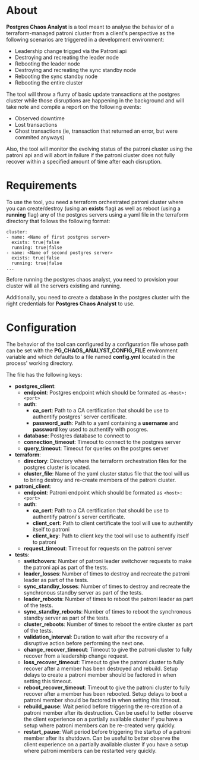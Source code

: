 # About

**Postgres Chaos Analyst** is a tool meant to analyse the behavior of a terraform-managed patroni cluster from a client's perspective as the following scenarios are triggered in a development environment:
  - Leadership change trigged via the Patroni api
  - Destroying and recreating the leader node
  - Rebooting the leader node
  - Destroying and recreating the sync standby node
  - Rebooting the sync standby node
  - Rebooting the entire cluster

The tool will throw a flurry of basic update transactions at the postgres cluster while those disruptions are happening in the background and will take note and compile a report on the following events:
- Observed downtime
- Lost transactions
- Ghost transactions (ie, transaction that returned an error, but were commited anyways)

Also, the tool will monitor the evolving status of the patroni cluster using the patroni api and will abort in failure if the patroni cluster does not fully recover within a specified amount of time after each disruption.

# Requirements

To use the tool, you need a terraform orchestrated patroni cluster where you can create/destroy (using an **exists** flag) as well as reboot (using a **running** flag) any of the postgres servers using a yaml file in the terraform directory that follows the following format:
```
cluster:
- name: <Name of first postgres server>
  exists: true|false
  running: true|false
- name: <Name of second postgres server>
  exists: true|false
  running: true|false
...
```

Before running the postgres chaos analyst, you need to provision your cluster will all the servers existing and running.

Additionally, you need to create a database in the postgres cluster with the right credentials for **Postgres Chaos Analyst** to use.

# Configuration

The behavior of the tool can configured by a configuration file whose path can be set with the **PG_CHAOS_ANALYST_CONFIG_FILE** environment variable and which defaults to a file named **config.yml** located in the process' working directory.

The file has the following keys:

- **postgres_client**:
  - **endpoint**: Postgres endpoint which should be formated as `<host>:<port>`
  - **auth**:
    - **ca_cert**: Path to a CA certification that should be use to authentify postgres' server certificate.
    - **password_auth**: Path to a yaml containing a **username** and **password** key used to authentify with posgres.
  - **database**: Postgres database to connect to
  - **connection_timeout**: Timeout to connect to the postgres server
  - **query_timeout**: Timeout for queries on the postgres server
- **terraform**: 
  - **directory**: Directory where the terraform orchestration files for the postgres cluster is located.
  - **cluster_file**: Name of the yaml cluster status file that the tool will us to bring destroy and re-create members of the patroni cluster. 
- **patroni_client**:
  - **endpoint**: Patroni endpoint which should be formated as `<host>:<port>`
  - **auth**:
    - **ca_cert**: Path to a CA certification that should be use to authentify patroni's server certificate.
    - **client_cert**: Path to client certificate the tool will use to authentify itself to patroni
    - **client_key**: Path to client key the tool will use to authentify itself to patroni
  - **request_timeout**: Timeout for requests on the patroni server
- **tests**:
  - **switchovers**: Number of patroni leader switchover requests to make the patroni api as part of the tests.
  - **leader_losses**: Number of times to destroy and recreate the patroni leader as part of the tests.
  - **sync_standby_losses**: Number of times to destroy and recreate the synchronous standby server as part of the tests.
  - **leader_reboots**: Number of times to reboot the patroni leader as part of the tests.
  - **sync_standby_reboots**: Number of times to reboot the synchronous standby server as part of the tests.
  - **cluster_reboots**: Number of times to reboot the entire cluster as part of the tests.
  - **validation_interval**: Duration to wait after the recovery of a disruptive action before performing the next one.
  - **change_recover_timeout**: Timeout to give the patroni cluster to fully recover from a leadership change request.
  - **loss_recover_timeout**: Timeout to give the patroni cluster to fully recover after a member has been destroyed and rebuild. Setup delays to create a patroni member should be factored in when setting this timeout.
  - **reboot_recover_timeout**: Timeout to give the patroni cluster to fully recover after a member has been rebooted. Setup delays to boot a patroni member should be factored in when setting this timeout.
  - **rebuild_pause**: Wait period before triggering the re-creation of a patroni member after its destruction. Can be useful to better observe the client experience on a partially available cluster if you have a setup where patroni members can be re-created very quickly.
  - **restart_pause**: Wait period before triggering the startup of a patroni member after its shutdown. Can be useful to better observe the client experience on a partially available cluster if you have a setup where patroni members can be restarted very quickly.